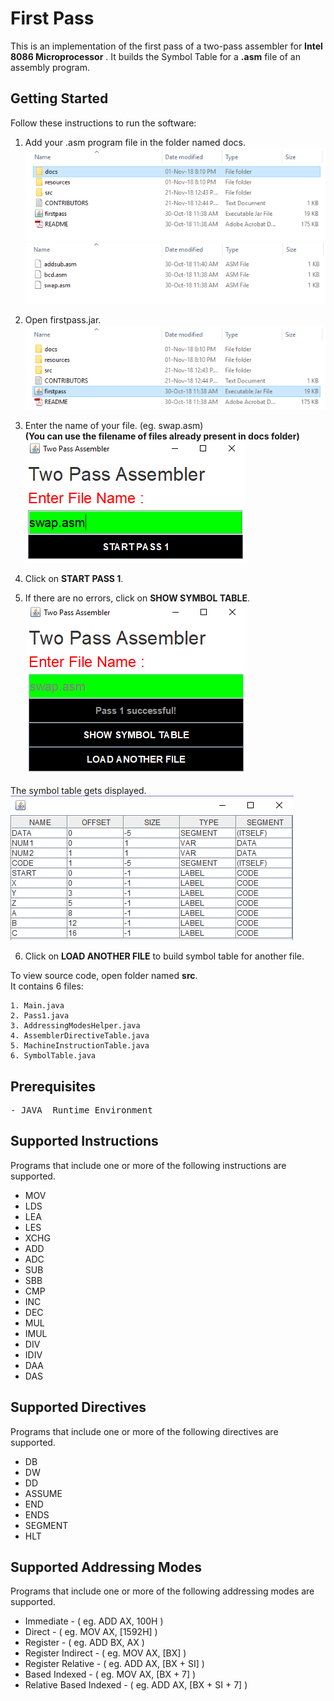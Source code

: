 # First	Pass

This	is	an	implementation	of	the	first	pass	of	a	two-pass	assembler	for
**Intel	8086	Microprocessor** .	It	builds	the	Symbol	Table	for	a	 **.asm** file
of	an	assembly	program.

## Getting	Started

Follow	these	instructions	to	run	the	software:
  
1. Add your .asm program file in the folder named docs.  
![](https://github.com/priyankamadhwal/Two-Pass-Assembler/blob/master/res/img1.PNG)  
![](https://github.com/priyankamadhwal/Two-Pass-Assembler/blob/master/res/img2.PNG)  
  
2. Open firstpass.jar.  
![](https://github.com/priyankamadhwal/Two-Pass-Assembler/blob/master/res/img3.PNG)  
  
3. Enter the name of your file. (eg. swap.asm)   
**(You can use the filename of files already present in docs folder)**    
![](https://github.com/priyankamadhwal/Two-Pass-Assembler/blob/master/res/img4.png)  
  
4. Click on **START PASS 1**.   
  
5. If there are no errors, click on **SHOW SYMBOL TABLE**.  
![](https://github.com/priyankamadhwal/Two-Pass-Assembler/blob/master/res/img5.PNG)  
  
The	symbol	table	gets	displayed.  
![](https://github.com/priyankamadhwal/Two-Pass-Assembler/blob/master/res/img6.PNG)  
  
6. Click on **LOAD ANOTHER FILE** to build symbol table for another file.  
  
    
To view source code, open folder named **src**.  
It	contains	6	files:  
```
1. Main.java
2. Pass1.java
3. AddressingModesHelper.java
4. AssemblerDirectiveTable.java
5. MachineInstructionTable.java
6. SymbolTable.java
```  
  
## Prerequisites
<pre>
- JAVA	Runtime	Environment
</pre> 
## Supported	Instructions
  
Programs that include	one	or more	of the	following	instructions are supported.  

- MOV    
- LDS  
- LEA  
- LES  
- XCHG  
- ADD
- ADC
- SUB
- SBB
- CMP
- INC
- DEC
- MUL
- IMUL
- DIV
- IDIV
- DAA
- DAS

## Supported	Directives

Programs	that	include	one	or	more	of the	following	directives	are supported.
  
- DB
- DW
- DD
- ASSUME
- END
- ENDS
- SEGMENT
- HLT
  
## Supported	Addressing	Modes

Programs	that	include	one	or	more	of	the	following	addressing	modes are	supported.  
  
- Immediate	              -	(	eg.	ADD	AX,	100H	)
- Direct	                -	(	eg.	MOV	AX,	[1592H]	)
- Register	              -	(	eg.	ADD	BX,	AX	)
- Register	Indirect	    -	(	eg.	MOV	AX,	[BX]	)
- Register	Relative	    -	(	eg.	ADD	AX,	[BX	+	SI]	)
- Based	Indexed	          -	(	eg.	MOV	AX,	[BX	+	7]	)
- Relative	Based	Indexed	-	(	eg.	ADD	AX,	[BX	+	SI	+	7]	)  

